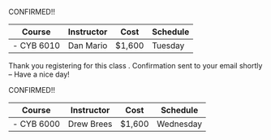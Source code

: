 CONFIRMED!! 


|   Course   | Instructor      | Cost    | Schedule              |
|:----------:|-----------------|---------|-----------------------|
|- CYB 6010   | Dan Mario    | $1,600  | Tuesday   |

Thank you registering for this class . Confirmation sent to your email shortly – Have a nice day!

CONFIRMED!!

| Course       | Instructor   | Cost    | Schedule  |
|--------------|--------------|---------|-----------|
| - CYB   6000 | Drew   Brees | $1,600  | Wednesday |

